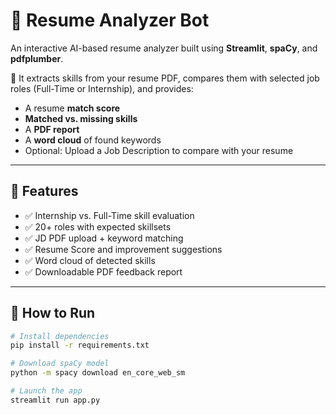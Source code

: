 # 📄 Resume Analyzer Bot

An interactive AI-based resume analyzer built using **Streamlit**, **spaCy**, and **pdfplumber**.

🎯 It extracts skills from your resume PDF, compares them with selected job roles (Full-Time or Internship), and provides:
- A resume **match score**
- **Matched vs. missing skills**
- A **PDF report**
- A **word cloud** of found keywords
- Optional: Upload a Job Description to compare with your resume

---

## 🧠 Features
- ✅ Internship vs. Full-Time skill evaluation
- ✅ 20+ roles with expected skillsets
- ✅ JD PDF upload + keyword matching
- ✅ Resume Score and improvement suggestions
- ✅ Word cloud of detected skills
- ✅ Downloadable PDF feedback report

---

## 🚀 How to Run

```bash
# Install dependencies
pip install -r requirements.txt

# Download spaCy model
python -m spacy download en_core_web_sm

# Launch the app
streamlit run app.py
